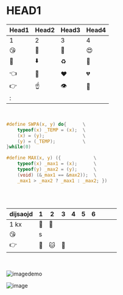 # HEAD1
| **Head1**       | **Head2**      | **Head3**           | **Head4**      |
|-----------------|----------------|---------------------|----------------|
| 1               | 2              | 3                   | 4              |
| :kissing_heart: | :yellow_heart: | :couple_with_heart: | :heart_eyes:   |
| :green_heart:   | :arrow_down:   | :recycle:           | :black_heart:  |
| :point_left:    | :blue_heart:   | :heart:             | :broken_heart: |
| :point_right:   | :point_up:     | :eye:               | :eyes:         |
| :               |                |                     |                |

<br>  

```c
#define SWPA(x, y) do{      \
    typeof(x) _TEMP = (x);  \
    (x) = (y);              \
    (y) = (_TEMP);          \
}while(0)

#define MAX(x, y) ({            \
    typeof(x) _max1 = (x);      \
    typeof(y) _max2 = (y);      \
    (void) (&_max1 == &max2));  \
    _max1 > _max2 ? _max1 : _max2; })
```
<br>
<br>

| dijsaojd        | 1           | 2            | 3      | 4 | 5 | 6 |  |  |  |
|-----------------|-------------|--------------|--------|---|---|---|--|--|--|
| 1 kx            | :ice_cream: | :clown_face: |        |   |   |   |  |  |  |
| :kissing_heart: | s           |              |        |   |   |   |  |  |  |
| :point_right:   | :fox_face:  | :cat:        | :shit: |   |   |   |  |  |  |

<br>   


![imagedemo](https://raw.githubusercontent.com/ryanoasis/nerd-fonts/master/images/nerd-fonts-patcher-logo.png)


![image](https://user-images.githubusercontent.com/292349/118454007-b7d8c900-b6ac-11eb-8263-015a8d929644.png)



